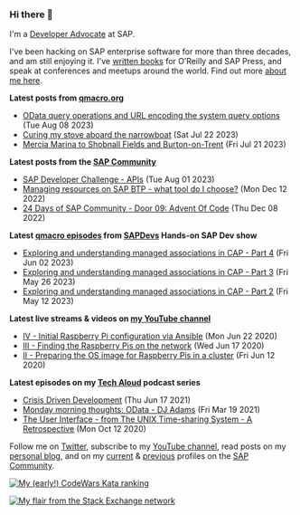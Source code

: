 
### Hi there 👋

I'm a [Developer Advocate](https://developers.sap.com/developer-advocates.html) at SAP.

I've been hacking on SAP enterprise software for more than three decades, and am still enjoying it. I've [written books](https://qmacro.org/about/#writing-and-talks) for O’Reilly and SAP Press, and speak at conferences and meetups around the world. Find out more [about me here](https://qmacro.org/about).

**Latest posts from [qmacro.org](https://qmacro.org/blog/)**
- [OData query operations and URL encoding the system query options](https://qmacro.org/blog/posts/2023/08/08/odata-query-operations-and-url-encoding-the-system-query-options/) (Tue Aug 08 2023)
- [Curing my stove aboard the narrowboat](https://qmacro.org/blog/posts/2023/07/22/curing-my-stove-aboard-the-narrowboat/) (Sat Jul 22 2023)
- [Mercia Marina to Shobnall Fields and Burton-on-Trent](https://qmacro.org/blog/posts/2023/07/21/mercia-marina-to-shobnall-fields-and-burton-on-trent/) (Fri Jul 21 2023)

**Latest posts from the [SAP Community](https://people.sap.com/dj.adams.sap)**
- [SAP Developer Challenge - APIs](https://blogs.sap.com/?p&#x3D;1814581) (Tue Aug 01 2023)
- [Managing resources on SAP BTP - what tool do I choose?](https://blogs.sap.com/?p&#x3D;1665699) (Mon Dec 12 2022)
- [24 Days of SAP Community - Door 09: Advent Of Code](https://blogs.sap.com/?p&#x3D;1661658) (Thu Dec 08 2022)

**Latest [qmacro episodes](https://www.youtube.com/playlist?list=PLfctWmgNyOIebP3qa7jXfn68QcwS5dttb) from [SAPDevs](https://www.youtube.com/user/sapdevs) Hands-on SAP Dev show**
- [Exploring and understanding managed associations in CAP - Part 4](https://www.youtube.com/watch?v&#x3D;EtNv5VX4yxk) (Fri Jun 02 2023)
- [Exploring and understanding managed associations in CAP - Part 3](https://www.youtube.com/watch?v&#x3D;_Yc8NG5-1uY) (Fri May 26 2023)
- [Exploring and understanding managed associations in CAP - Part 2](https://www.youtube.com/watch?v&#x3D;n72qmk58wSs) (Fri May 12 2023)

**Latest live streams & videos on [my YouTube channel](https://youtube.com/djadams-qmacro)**
- [IV - Initial Raspberry Pi configuration via Ansible](https://www.youtube.com/watch?v&#x3D;vooBccHq6_4) (Mon Jun 22 2020)
- [III - Finding the Raspberry Pis on the network](https://www.youtube.com/watch?v&#x3D;hx7DB7Iqslk) (Wed Jun 17 2020)
- [II - Preparing the OS image for Raspberry Pis in a cluster](https://www.youtube.com/watch?v&#x3D;IY5ZNZDI-EQ) (Fri Jun 12 2020)

**Latest episodes on my [Tech Aloud](https://anchor.fm/tech-aloud) podcast series**
- [Crisis Driven Development](https://podcasters.spotify.com/pod/show/tech-aloud/episodes/Crisis-Driven-Development-e12u6t9) (Thu Jun 17 2021)
- [Monday morning thoughts: OData - DJ Adams](https://podcasters.spotify.com/pod/show/tech-aloud/episodes/Monday-morning-thoughts-OData---DJ-Adams-et0aot) (Fri Mar 19 2021)
- [The User Interface - from The UNIX Time-sharing System - A Retrospective](https://podcasters.spotify.com/pod/show/tech-aloud/episodes/The-User-Interface---from-The-UNIX-Time-sharing-System---A-Retrospective-eku7oa) (Mon Oct 12 2020)

Follow me on [Twitter](https://twitter.com/qmacro), subscribe to my [YouTube channel](https://www.youtube.com/djadams-qmacro), read posts on my [personal blog](https://qmacro.org/blog/), and on my [current](https://people.sap.com/dj.adams.sap#content:blogposts) & [previous](https://people.sap.com/dj.adams#content:blogposts) profiles on the [SAP Community](https://community.sap.com).

[![My (early!) CodeWars Kata ranking](https://www.codewars.com/users/qmacro/badges/small)](https://www.codewars.com/users/qmacro)

[![My flair from the Stack Exchange network](https://stackexchange.com/users/flair/162724.png)](https://stackexchange.com/users/162724)

